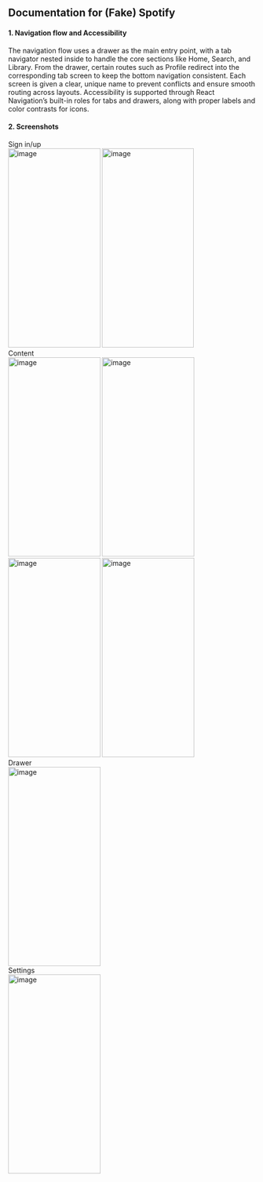 ## Documentation for (Fake) Spotify
#### 1. Navigation flow and Accessibility
The navigation flow uses a drawer as the main entry point, with a tab navigator nested inside to handle the core sections like Home, Search, and Library. From the drawer, certain routes such as Profile redirect into the corresponding tab screen to keep the bottom navigation consistent. Each screen is given a clear, unique name to prevent conflicts and ensure smooth routing across layouts. Accessibility is supported through React Navigation’s built-in roles for tabs and drawers, along with proper labels and color contrasts for icons.
#### 2. Screenshots
Sign in/up
<br>
<img width="187.5" height="406" alt="image" src="https://github.com/user-attachments/assets/512d848a-edcc-43e0-880c-fd4d6c4b00f4" />
<img width="187" height="406" alt="image" src="https://github.com/user-attachments/assets/1e597a57-5920-4828-917f-ba5a6286e2e9" />
<br>
Content
<br>
<img width="187.5" height="406" alt="image" src="https://github.com/user-attachments/assets/ecd7d73b-a4ff-4828-a9b5-b1b56aa4b453" />
<img width="187.5" height="406" alt="image" src="https://github.com/user-attachments/assets/57f583de-a2ba-4861-b217-f2f458f4ce5d" />
<img width="187.5" height="406" alt="image" src="https://github.com/user-attachments/assets/89efb2eb-7a3e-4bb0-a745-a37c255c0e88" />
<img width="187.5" height="406" alt="image" src="https://github.com/user-attachments/assets/38d860f4-fa21-44c9-89dd-44936992cbd3" />
<br>
Drawer
<br>
<img width="187.5" height="406" alt="image" src="https://github.com/user-attachments/assets/035b1f09-820b-4db1-b32b-22c2ffaf25f3" />
<br>
Settings
<br>
<img width="187.5" height="406" alt="image" src="https://github.com/user-attachments/assets/6f0604df-12a3-4e6b-acfe-a4ddd572ebcd" />





